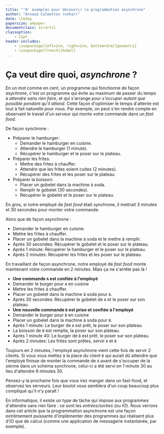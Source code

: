 ```yaml
---
title: "'N' exemples pour découvrir la programmation asynchrone"
author: "Arnaud Calmettes (nohar)"
date: \today
papersize: a4paper
documentclass: scrartcl
classoption:
    - 11pt
header-includes:
    - \usepackage[left=2cm, right=2cm, bottom=3cm]{geometry}
    - \usepackage[french]{babel}
...
```


# Ça veut dire quoi, *asynchrone* ?

En un mot comme en cent, un programme qui fonctionne de façon *asychrone*,
c'est un programme qui évite au maximum de passer du temps à *attendre sans
rien faire*, et qui s'arrange pour *s'occuper autant que possible pendant qu'il
attend*. Cette façon d'optimiser le temps d'attente est tout à fait naturelle
pour nous. Par exemple, on peut s'en rendre compte en observant le travail d'un
serveur qui monte votre commande dans un *fast food*.

De façon synchrone :

* Préparer le hamburger:
    * Demander le hamburger en cuisine.
    * Attendre le hamburger (1 minute).
    * Récupérer le hamburger et le poser sur le plateau.
* Préparer les frites:
    * Mettre des frites à chauffer.
    * Attendre que les frites soient cuites (2 minutes).
    * Récupérer des frites et les poser sur le plateau.
* Préparer la boisson:
    * Placer un gobelet dans la machine à soda.
    * Remplir le gobelet (30 secondes).
    * Récupérer le gobelet et le poser sur le plateau.

En gros, si notre employé de *fast food* était synchrone, il mettrait 3 minutes
et 30 secondes pour monter votre commande.

Alors que de façon asynchrone :

* Demander le hamburger en cuisine.
* Mettre les frites à chauffer.
* Placer un gobelet dans la machine à soda et le mettre à remplir.
* Après 30 secondes: Récupérer le gobelet et le poser sur le plateau.
* Après 1 minute: Récupérer le hamburger et le poser sur le plateau.
* Après 2 minutes: Récupérer les frites et les poser sur le plateau.

En travaillant de façon asynchrone, notre employé de *fast food* monte
maintenant votre commande en 2 minutes. Mais ça ne s'arrête pas là !

* **Une commande `A` est confiée à l'employé**
* Demander le burger pour `A` en cuisine
* Mettre les frites à chauffer.
* Placer un gobelet dans la machine à soda pour `A`.
* Après 30 secondes: Récupérer le gobelet de `A` et le poser sur son plateau
* **Une nouvelle commande `B` est prise et confiée à l'employé**
* Demander le burger pour `B` en cuisine
* Placer un gobelet dans la machine à soda pour `B`.
* Après 1 minute: Le burger de `A` est prêt, le poser sur son plateau.
* La boisson de `B` est remplie, la poser sur son plateau.
* Après 1 minute 40: Le burger de `B` est prêt, le poser sur son plateau.
* Après 2 minutes: Les frites sont prêtes, servir `A` et `B`

Toujours en 2 minutes, l'employé asynchrone vient cette fois de servir 2
clients. Si vous vous mettez à la place du client `B` qui aurait dû attendre
que l'employé finisse de monter la commande de `A` avant de s'occuper de la
sienne dans un schéma synchrone, celui-ci a été servi en 1 minute 30 au lieu
d'attendre 6 minutes 30.

Pensez-y la prochaine fois que vous irez manger dans un fast-food, et observez
les serveurs. Leur boulot vous semblera d'un coup beaucoup plus compliqué qu'il
n'y paraît !

En informatique, il existe un type de tâche qui impose aux programmes
d'attendre sans rien faire : ce sont les *entrées/sorties* (ou *IO*). Nous
verrons dans cet article que la programmation asynchrone est une façon
extrêmement puissante d'implémenter des programmes qui réalisent plus d'IO que
de calcul (comme une application de messagerie instantanée, par exemple).

